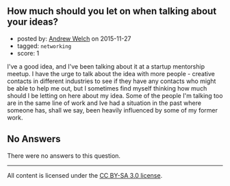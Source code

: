 ## How much should you let on when talking about your ideas?

- posted by: [Andrew Welch](https://stackexchange.com/users/112525/andrew-welch) on 2015-11-27
- tagged: `networking`
- score: 1

<p>I've a good idea, and I've been talking about it at a startup mentorship meetup. I have the urge to talk about the idea with more people - creative contacts in different industries to see if they have any contacts who might be able to help me out, but I sometimes find myself thinking how much should I be letting on here about my idea. Some of the people I'm talking too are in the same line of work and Ive had a situation in the past where someone has, shall we say, been heavily influenced by some of my former work.</p>


## No Answers

There were no answers to this question.


---

All content is licensed under the [CC BY-SA 3.0 license](https://creativecommons.org/licenses/by-sa/3.0/).
